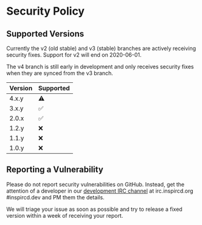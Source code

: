 # Security Policy

## Supported Versions

Currently the v2 (old stable) and v3 (stable) branches are actively receiving security fixes. Support for v2 will end on 2020-06-01.

The v4 branch is still early in development and only receives security fixes when they are synced from the v3 branch.

Version | Supported
------- | ---------
4.x.y   | :warning:
3.x.y   | :white_check_mark: 
2.0.x   | :white_check_mark:
1.2.y   | :x:
1.1.y   | :x:
1.0.y   | :x:

## Reporting a Vulnerability

Please do not report security vulnerabilities on GitHub. Instead, get the attention of a developer in our [development IRC channel](https://kiwiirc.com/nextclient/irc.inspircd.org:+6697/#inspircd.dev) at irc.inspircd.org #inspircd.dev and PM them the details.

We will triage your issue as soon as possible and try to release a fixed version within a week of receiving your report.
